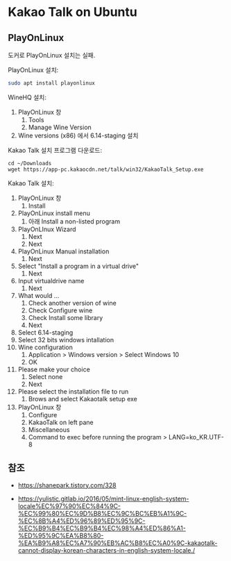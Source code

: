 # Kakao Talk on Ubuntu

## PlayOnLinux

도커로 PlayOnLinux 설치는 실패.

PlayOnLinux 설치:

```sh
sudo apt install playonlinux
```

WineHQ 설치:

1. PlayOnLinux 창
   1. Tools
   2. Manage Wine Version
2. Wine versions (x86) 에서 6.14-staging 설치

Kakao Talk 설치 프로그램 다운로드:

```
cd ~/Downloads
wget https://app-pc.kakaocdn.net/talk/win32/KakaoTalk_Setup.exe
```

Kakao Talk 설치:

1. PlayOnLinux 창
   1. Install
2. PlayOnLinux install menu
   1. 아래 Install a non-listed program
3. PlayOnLInux Wizard
   1. Next
   2. Next
4. PlayOnLinux Manual installation
   1. Next
5. Select "Install a program in a virtual drive"
   1. Next
6. Input virtualdrive name
   1. Next
7. What would ...
   1. Check another version of wine
   2. Check Configure wine
   3. Check Install some library
   4. Next
8. Select 6.14-staging
9. Select 32 bits windows intallation
10. Wine configuration
    1. Application > Windows version > Select Windows 10
    2. OK
11. Please make your choice
    1. Select none
    2. Next
12. Please select the installation file to run
    1. Brows and select Kakaotalk setup exe
13. PlayOnLinux 창
    1. Configure
    2. KakaoTalk on left pane
    3. Miscellaneous
    4. Command to exec before running the program > LANG=ko_KR.UTF-8

## 참조

- https://shanepark.tistory.com/328

- https://yulistic.gitlab.io/2016/05/mint-linux-english-system-locale%EC%97%90%EC%84%9C-%EC%99%80%EC%9D%B8%EC%9C%BC%EB%A1%9C-%EC%8B%A4%ED%96%89%ED%95%9C-%EC%B9%B4%EC%B9%B4%EC%98%A4%ED%86%A1-%ED%95%9C%EA%B8%80-%EA%B9%A8%EC%A7%90%EB%AC%B8%EC%A0%9C-kakaotalk-cannot-display-korean-characters-in-english-system-locale./